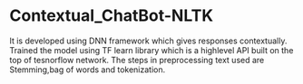 # Contextual_ChatBot-NLTK

It is developed using DNN framework which gives responses contextually. Trained the model using TF learn library which is a highlevel API built on the top of tesnorflow network. The steps in preprocessing text used are Stemming,bag of words and tokenization. 
